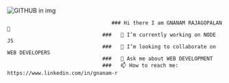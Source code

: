 ![GITHUB in img](https://github.com/gnanamr18/gnanamr18/assets/121059807/e996d716-19be-4e30-949f-961fd515a641)


                                      ### Hi there I am GNANAM RAJAGOPALAN 👋
                                   ###   🔭 I’m currently working on NODE JS
                                   ###   👯 I’m looking to collaborate on WEB DEVELOPERS
                                   ###   💬 Ask me about WEB DEVELOPMENT
                                   ###   📫 How to reach me: https://www.linkedin.com/in/gnanam-r


